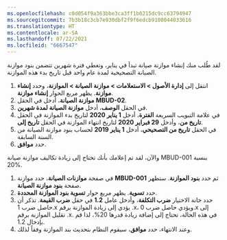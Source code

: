 ```yaml
---
ms.openlocfilehash: c0d054f9a363bbe3ca3ff1b0215dc9cc63794947
ms.sourcegitcommit: 7b3b18c3cb7e930dbf2f9f6edcb9108044033616
ms.translationtype: HT
ms.contentlocale: ar-SA
ms.lasthandoff: 07/22/2021
ms.locfileid: "6667547"
---
```

لقد طُلب منك إنشاء موازنة صيانة تبدأ في يناير، وتغطي فترة شهرين تتضمن بنود موازنة الصيانة التصحيحية لمدة عام واحد قبل تاريخ بدء هذه الموازنة. 

1.  انتقل إلى **إدارة الأصول > الاستعلامات > موازنة الصيانة > الموازنة**، وحدد **إنشاء موازنة**. يظهر مربع الحوار **إنشاء موازنة**.
2.  في الحقل ‎**موازنة الصيانة**، أدخل **MBUD-02**.
3.  في الحقل **الوصف**، أدخل **موازنة الصيانة لمدة شهرين**.
4.  في علامة التبويب السريعة **الفترة**، أدخل **1 يناير 2020** لتاريخ بدء الموازنة في الحقل **تاريخ من**، وأدخل **29 فبراير 2020** لتاريخ انتهاء الموازنة في الحقل **تاريخ إلى**.
5.  في الحقل **تاريخ من التصحيحي**، أدخل **1 يناير 2019** لحساب بنود موازنة الصيانة من السنة السابقة.
6.  حدد **موافق**.

والآن، لقد تم إعلامك بأنك تحتاج إلى زيادة تكاليف موازنة صيانة MBUD-001 بنسبة 20%.

1.  في صفحة **موازنات الصيانة**، حدد موازنة **MBUD-001** ثم حدد **بنود الموازنة**. ستظهر صفحة **بنود موازنة الصيانة**.
2.  حدد **تسوية**. يظهر مربع حوار **تسوية بنود الموازنة المحددة**.
3.  حدد خانة الاختيار **ضرب التكلفة**، وأدخل عامل **1.2** في حقل **ضرب القيمة**. تذكر أن حاصل ضرب 1.x يؤدي إلى زيادة الموازنة برقم .x، ويؤدي حاصل ضرب 0.x إلى تقليل الموازنة برقم .x. في هذه الحالة، تحتاج إلى إضافة زيادة قدرها 20%، لذا قم بإدخال 1.2.
4.  وعند الانتهاء، حدد **موافق**، سيقوم النظام بتحديث بند الموازنة وفقاً لذلك. 


